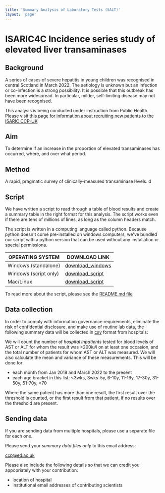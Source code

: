 ```yaml
---
title: 'Summary Analysis of Laboratory Tests (SALT)'
layout: 'page'
---
```


<!--
Contributors
Iain Jones

Clark Russel
Maaike Swets
Geert Groenveld
Calum Semple

Louisa Pollock
Kenneth Baillie

build:
pandoc index.md -o pdf
-->


# ISARIC4C Incidence series study of elevated liver transaminases

## Background 

A series of cases of severe hepatitis in young children was recognised in central Scotland in March 2022. The aetiology is unknown but an infection or co-infection is a strong possibility. It is possible that this outbreak has been more widespread. In particular, milder, self-limiting disease may not have been recognised. 

This analysis is being conducted under instruction from Public Health.
Please visit [this page for information about recruiting new patients to the ISARIC CCP-UK](https://isaric4c.net/hepatitis)


## Aim

To determine if an increase in the proportion of elevated transaminases has occurred, where, and over what period. 

## Method

A rapid, pragmatic survey of clinically-measured transaminase levels. 
d
## Script

We have written a script to read through a table of blood results and create a summary table in the right format for this analysis. The script works even if there are tens of millions of lines, as long as the column headers match. 

The script is written in a computing language called python. Because python doesn't come pre-installed on windows computers, we've bundled our script with a python version that can be used without any installation or special permissiona.

OPERATING SYSTEM | DOWNLOAD LINK
----- | ------
Windows (standalone) | [download_windows](AST_ALT_counter_win.zip)
Windows (script only) | [download_script](AST_ALT_counter.zip)
Mac/Linux | [download_script](AST_ALT_counter.zip)

To read more about the script, please see the [README.md file](code/README)

## Data collection

In order to comply with information governance requirements, eliminate the risk of confidential disclosure, and make use of routine lab data, the following summary data will be collected in [csv](template.csv) format from hospitals:

We will count the number of *hospital inpatients* tested for blood levels of AST or ALT for whom the result was >200iu/l on at least one occasion, and the total number of patients for whom AST or ALT was measured. We will also calculate the mean and variance of these measurements. This will be done for

- each month from Jan 2018 and March 2022 to the present
- each age bracket in this list: <3wks, 3wks-5y, 6-10y, 11-16y, 17-30y, 31-50y, 51-70y, >70

<!--
\* Please use the same reference range for all age groups: The reference range for your laboratory at the time of the test, for patients aged 5yrs. e.g. If the upper end of reference range #for AST in a 5-year-old was 50 iu/ml in March 2018, count all patients with AST > 50 iu/ml for that month.
-->

Where the same patient has more than one result, the first result over the threshold is counted, or the first result from that patient, if no results over the threshold are present.


## Sending data

If you are sending data from multiple hospitals, please use a separate file for each one.

Please send your *summary data files only* to this email address: 

[ccp@ed.ac.uk](mailto:ccp@ed.ac.uk)

Please also include the following details so that we can credit you appopriately with your contribution:

- location of hospital
- institutional email addresses of contributing scientists

























